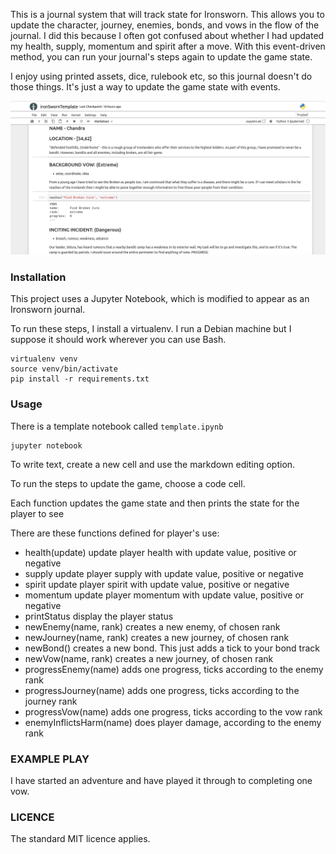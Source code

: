 This is a journal system that will track state for Ironsworn. This allows you to update the character, journey, enemies, bonds, and vows in the flow of the journal. I did this because I often got confused about whether I had updated my health, supply, momentum and spirit after a move. With this event-driven method, you can run your journal's steps again to update the game state.

I enjoy using printed assets, dice, rulebook etc, so this journal doesn't do those things. It's just a way to update the game state with events.

![example](Screenshot_2023-12-27_09-44-06.png)

### Installation

This project uses a Jupyter Notebook, which is modified to appear as an Ironsworn journal.

To run these steps, I install a virtualenv. I run a Debian machine but I suppose it should work wherever you can use Bash.

	virtualenv venv
	source venv/bin/activate
	pip install -r requirements.txt
	
### Usage

There is a template notebook called ```template.ipynb```

	jupyter notebook

To write text, create a new cell and use the markdown editing option.

To run the steps to update the game, choose a code cell.

Each function updates the game state and then prints the state for the player to see

There are these functions defined for player's use:

- health(update)
	update player health with update value, positive or negative
- supply
	update player supply with update value, positive or negative
- spirit
	update player spirit with update value, positive or negative
- momentum
	update player momentum with update value, positive or negative
- printStatus
	display the player status
- newEnemy(name, rank)
	creates a new enemy, of chosen rank
- newJourney(name, rank)
	creates a new journey, of chosen rank
- newBond()
	creates a new bond. This just adds a tick to your bond track 
- newVow(name, rank)
	creates a new journey, of chosen rank
- progressEnemy(name)
	adds one progress, ticks according to the enemy rank
- progressJourney(name)
	adds one progress, ticks according to the journey rank
- progressVow(name)
	adds one progress, ticks according to the vow rank
- enemyInflictsHarm(name)
	does player damage, according to the enemy rank	

### EXAMPLE PLAY

I have started an adventure and have played it through to completing one vow.

### LICENCE

The standard MIT licence applies.

